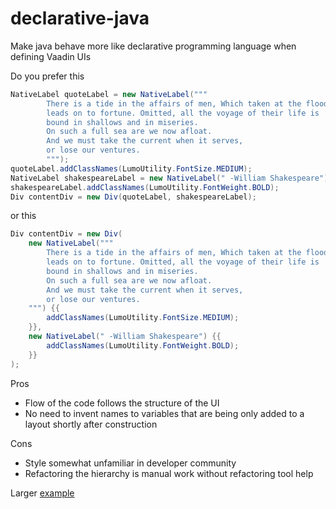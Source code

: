 # declarative-java
Make java behave more like declarative programming language when defining Vaadin UIs

Do you prefer this
```java
NativeLabel quoteLabel = new NativeLabel("""
        There is a tide in the affairs of men, Which taken at the flood, 
        leads on to fortune. Omitted, all the voyage of their life is 
        bound in shallows and in miseries. 
        On such a full sea are we now afloat. 
        And we must take the current when it serves, 
        or lose our ventures.
        """);
quoteLabel.addClassNames(LumoUtility.FontSize.MEDIUM);
NativeLabel shakespeareLabel = new NativeLabel(" -William Shakespeare");
shakespeareLabel.addClassNames(LumoUtility.FontWeight.BOLD);
Div contentDiv = new Div(quoteLabel, shakespeareLabel);
```
or this 
```java
Div contentDiv = new Div(
    new NativeLabel("""
        There is a tide in the affairs of men, Which taken at the flood, 
        leads on to fortune. Omitted, all the voyage of their life is 
        bound in shallows and in miseries. 
        On such a full sea are we now afloat. 
        And we must take the current when it serves, 
        or lose our ventures.
    """) {{
        addClassNames(LumoUtility.FontSize.MEDIUM);
    }},
    new NativeLabel(" -William Shakespeare") {{
        addClassNames(LumoUtility.FontWeight.BOLD);
    }}
);
```

Pros
- Flow of the code follows the structure of the UI
- No need to invent names to variables that are being only added to a layout shortly after construction

Cons
- Style somewhat unfamiliar in developer community
- Refactoring the hierarchy is manual work without refactoring tool help

Larger [example](src/main/java/org/samuliwritescode/declarativejava/MainRoute.java#L30)